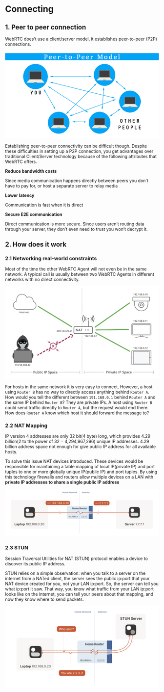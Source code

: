# Connecting

## 1. Peer to peer connection

WebRTC does’t use a client/server model, it establishes peer-to-peer (P2P) connections. 

![](../../assets/images/webrtc/p2p.png)

Establishing peer-to-peer connectivity can be difficult though. Despite these difficulties in setting up a P2P connection, you get advantages over traditional Client/Server technology because of the following attributes that WebRTC offers.

**Reduce bandwidth costs**

Since media communication happens directly between peers you don't have to pay for, or host a separate server to relay media

**Lower latency**

Communication is fast when it is direct

**Secure E2E communication**

Direct communication is more secure. Since users aren’t routing data through your server, they don’t even need to trust you won’t decrypt it.

## 2. How does it work

### 2.1 Networking real-world constraints

Most of the time the other WebRTC Agent will not even be in the same network. A typical call is usually between two WebRTC Agents in different networks with no direct connectivity.

![](../../assets/images/webrtc/networking_constraints.png)

For hosts in the same network it is very easy to connect. However, a host using `Router B` has no way to directly access anything behind `Router A`. How would you tell the different between `191.168.0.1` behind `Router A` and the same IP behind `Router B`? They are private IPs. A host using `Router B` could send traffic directly to `Router A`, but the request would end there. How does `Router A` know which host it should forward the message to?

### 2.2 NAT Mapping

IP version 4 addresses are only 32 bit(4 byte) long, which provides 4.29 billion(2 to the power of 32 = 4,294,967,296) unique IP addresses. 4.29 billion address space not enough for give public IP address for all available hosts.

To solve this issue NAT devices introduced. These devices would be responsible for maintaining a table mapping of local IP(private IP) and port tuples to one or more globally unique IP(public IP) and port tuples. By using this technology firewalls and routers allow multiple devices on a LAN with **private IP addresses to share a single public IP address**

![](../../assets/images/webrtc/nat_mapping.png)

### 2.3 STUN

Session Traversal Utilities for NAT (STUN) protocol enables a device to discover its public IP address.

STUN relies on a simple observation: when you talk to a server on the internet from a NATed client, the server sees the public ip:port that your NAT device created for you, not your LAN ip:port. So, the server can tell you what ip:port it saw. That way, you know what traffic from your LAN ip:port looks like on the internet, you can tell your peers about that mapping, and now they know where to send packets.

![](../../assets/images/webrtc/stun.png)

